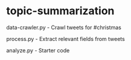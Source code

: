 # topic-summarization

data-crawler.py - Crawl tweets for #christmas

process.py - Extract relevant fields from tweets

analyze.py - Starter code
